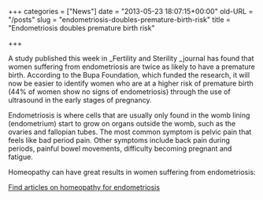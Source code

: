 +++
categories = ["News"]
date = "2013-05-23 18:07:15+00:00"
old-URL = "/posts"
slug = "endometriosis-doubles-premature-birth-risk"
title = "Endometriosis doubles premature birth risk"

+++

A study published this week in _Fertility and Sterility _journal has found that women suffering from endometriosis are twice as likely to have a premature birth. According to the Bupa Foundation, which funded the research, it will now be easier to identify women who are at a higher risk of premature birth (44% of women show no signs of endometriosis) through the use of ultrasound in the early stages of pregnancy.

Endometriosis is where cells that are usually only found in the womb lining (endometrium) start to grow on organs outside the womb, such as the ovaries and fallopian tubes. The most common symptom is pelvic pain that feels like bad period pain. Other symptoms include back pain during periods, painful bowel movements, difficulty becoming pregnant and fatigue.

Homeopathy can have great results in women suffering from endometriosis:

[Find articles on homeopathy for endometriosis](http://localhost/?s=Endometriosis)
